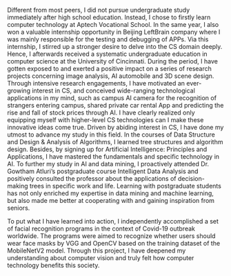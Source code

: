 Different from most peers, I did not pursue undergraduate study immediately after high school education. Instead, I chose to firstly learn computer technology at Aptech Vocational School. In the same year, I also won a valuable internship opportunity in Beijing LeftBrain company where I was mainly responsible for the testing and debugging of APPs. Via this internship, I stirred up a stronger desire to delve into the CS domain deeply. Hence, I afterwards received a systematic undergraduate education in computer science at the University of Cincinnati. During the period, I have gotten exposed to and exerted a positive impact on a series of research projects concerning image analysis, AI automobile and 3D scene design. Through intensive research engagements, I have motivated an ever-growing interest in CS, and conceived wide-ranging technological applications in my mind, such as campus AI camera for the recognition of strangers entering campus, shared private car rental App and predicting the rise and fall of stock prices through AI. I have clearly realized only equipping myself with higher-level CS technologies can I make these innovative ideas come true.
Driven by abiding interest in CS, I have done my utmost to advance my study in this field. In the courses of Data Structure and Design & Analysis of Algorithms, I learned tree structures and algorithm design. Besides, by signing up for Artificial Intelligence: Principles and Applications, I have mastered the fundamentals and specific technology in AI. To further my study in AI and data mining, I proactively attended Dr. Gowtham Atluri’s postgraduate course Intelligent Data Analysis and positively consulted the professor about the applications of decision-making trees in specific work and life. Learning with postgraduate students has not only enriched my expertise in data mining and machine learning, but also made me better at cooperating with and gaining inspiration from seniors. 

To put what I have learned into action, I independently accomplished a set of facial recognition programs in the context of Covid-19 outbreak worldwide. The programs were aimed to recognize whether users should wear face masks by VGG and OpenCV based on the training dataset of the MobileNetV2 model. Through this project, I have deepened my understanding about computer vision and truly felt how computer technology benefits this society. 


